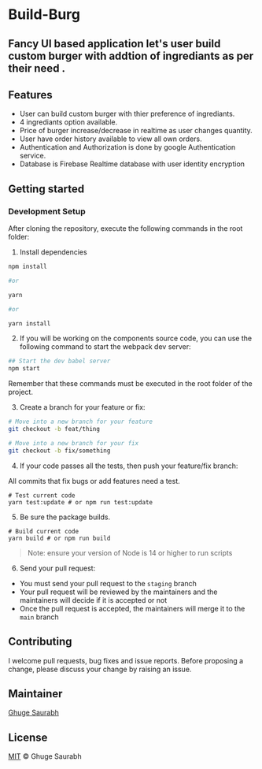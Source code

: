 # Build-Burg
## Fancy UI based application let's user build custom burger with addtion of ingrediants as per their need .  

## Features
  - User can build custom burger with thier preference of ingrediants.
  - 4 ingrediants option available.
  - Price of burger increase/decrease in realtime as user changes quantity.
  - User have order history available to view all own orders.
  - Authentication and Authorization is done by google Authentication service.
  - Database is Firebase Realtime database with user identity encryption

## Getting started
### Development Setup

After cloning the repository, execute the following commands in the root folder:

1. Install dependencies

```bash
npm install 

#or

yarn

#or

yarn install
```
2. If you will be working on the components source code, you can use the following command to start the webpack dev server:

```bash
## Start the dev babel server 
npm start
```


Remember that these commands must be executed in the root folder of the project.

3. Create a branch for your feature or fix:

```bash
# Move into a new branch for your feature
git checkout -b feat/thing
```

```bash
# Move into a new branch for your fix
git checkout -b fix/something
```

4. If your code passes all the tests, then push your feature/fix branch:

All commits that fix bugs or add features need a test.

```
# Test current code
yarn test:update # or npm run test:update

```

5. Be sure the package builds.

```
# Build current code
yarn build # or npm run build
```

> Note: ensure your version of Node is 14 or higher to run scripts

6. Send your pull request:

- You must send your pull request to the `staging` branch
- Your pull request will be reviewed by the maintainers and the maintainers will decide if it is accepted or not
- Once the pull request is accepted, the maintainers will merge it to the `main` branch

## Contributing
I welcome pull requests, bug fixes and issue reports. Before proposing a change, please discuss your change by raising an issue.

## Maintainer 

[Ghuge Saurabh](https://www.linkedin.com/in/saurabh-ghuge-02a681176/)

## License

[MIT](LICENSE) © Ghuge Saurabh
